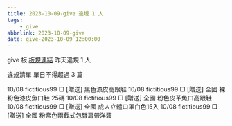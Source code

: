 ```yaml
---
title: 2023-10-09-give 違規 1 人
tags:
    - give
abbrlink: 2023-10-09-give
date: give-2023-10-09 12:00:00
---
```

give 板 [板規連結](https://www.ptt.cc/bbs/give/M.1612495900.A.C32.html)
昨天違規 1 人
<!-- more -->

違規清單
單日不得超過 3 篇

10/08 fictitious99 □ [贈送]  黑色漆皮高跟鞋
10/08 fictitious99 □ [贈送] 全國 裸粉色漆皮魚口鞋 25碼
10/08 fictitious99 □ [贈送] 全國 粉色皮革魚口高跟鞋
10/08 fictitious99 □ [贈送] 全國 成人立體口罩白色15入
10/08 fictitious99 □ [贈送] 全國 粉紫色兩截式包臀肩帶洋裝
